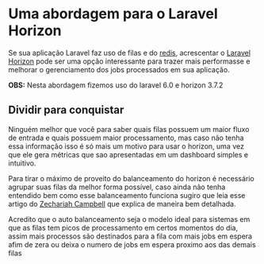 # Uma abordagem para o Laravel Horizon

Se sua aplicação Laravel faz uso de filas e do [redis](https://redis.io/docs/about/), acrescentar o [Laravel Horizon](https://laravel.com/docs/master/horizon) pode ser uma opção interessante para trazer mais performasse e melhorar o gerenciamento dos jobs processados em sua aplicação.

**OBS:** Nesta abordagem fizemos uso do laravel 6.0 e horizon 3.7.2


## Dividir para conquistar
Ninguém melhor que você para saber quais filas possuem um  maior fluxo de entrada e quais possuem maior processamento, mas caso não tenha essa informação isso é só mais um motivo para usar o horizon, uma vez que ele gera métricas que sao apresentadas em um dashboard simples e intuitivo.

Para tirar o máximo de proveito do balanceamento do horizon é necessário agrupar suas filas da melhor forma possível, caso ainda não tenha entendido bem como esse balanceamento funciona sugiro que leia esse artigo do [Zechariah Campbell](https://medium.com/@zechdc/laravel-horizon-number-of-workers-and-job-execution-order-21b9dbec72d7) que explica de maneira bem detalhada.

Acredito que o auto balanceamento seja o modelo ideal para sistemas em que as filas tem picos de processamento em certos momentos do dia, assim mais processos são destinados para a fila com mais jobs em espera afim de zera ou deixa o numero de jobs em espera proximo aos das demais filas  